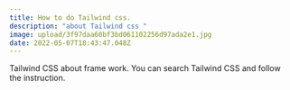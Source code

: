 ```yaml
---
title: How to do Tailwind css.
description: "about Tailwind css "
image: upload/3f97daa60bf3bd061102256d97ada2e1.jpg
date: 2022-05-07T18:43:47.048Z
---
```

Tailwind CSS about frame work. You can search Tailwind CSS and follow the instruction.
